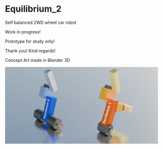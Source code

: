 # Equilibrium_2
Self balanced 2WD wheel car robot

Work in progress!

Prototype for study only!

Thank you! Kind regards!

Concept Art made in Blender 3D

![alt text](https://github.com/comancheace/Equilibrium_2/blob/main/concept_art.jpg?raw=true)
